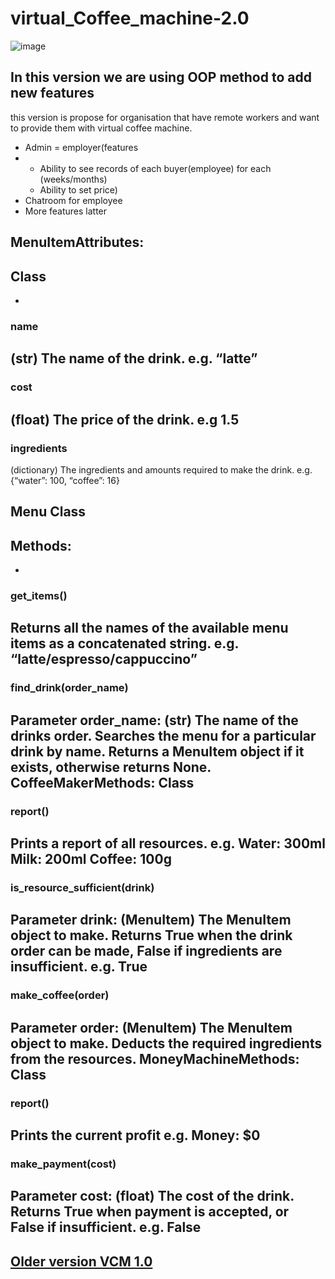# virtual_Coffee_machine-2.0
![image](https://github.com/Rachamv/virtual_Coffee_machine-2.0/blob/main/image/coffee.png)

## In this version we are using OOP method to add new features 
this version is propose for organisation that have remote workers and want to provide them with virtual coffee machine.
* Admin = employer(features
* * Ability to see records of each buyer(employee) for each (weeks/months)
  * Ability to set price)
* Chatroom for employee
* More features latter 

## MenuItemAttributes:
## Class
-
### name
(str) The name of the drink.
e.g. “latte”
-
### cost
(float) The price of the drink.
e.g 1.5
-
### ingredients
(dictionary) The ingredients and amounts required to make the drink.
e.g. {“water”: 100, “coffee”: 16}
## Menu Class
## Methods:
-
### get_items()
Returns all the names of the available menu items as a concatenated string.
e.g. “latte/espresso/cappuccino”
-
### find_drink(order_name)
Parameter order_name: (str) The name of the drinks order.
Searches the menu for a particular drink by name. Returns a MenuItem object if it exists,
otherwise returns None.
CoffeeMakerMethods:
Class
-
### report()
Prints a report of all resources.
e.g.
Water: 300ml
Milk: 200ml
Coffee: 100g
-
### is_resource_sufficient(drink)
Parameter drink: (MenuItem) The MenuItem object to make.
Returns True when the drink order can be made, False if ingredients are insufficient.
e.g.
True
-
### make_coffee(order)
Parameter order: (MenuItem) The MenuItem object to make.
Deducts the required ingredients from the resources.
MoneyMachineMethods:
Class
-
### report()
Prints the current profit
e.g.
Money: $0
-
### make_payment(cost)
Parameter cost: (float) The cost of the drink.
Returns True when payment is accepted, or False if insufficient.
e.g. False
-

## [Older version VCM 1.0](https://github.com/Rachamv/virtual-Coffee-machine)

